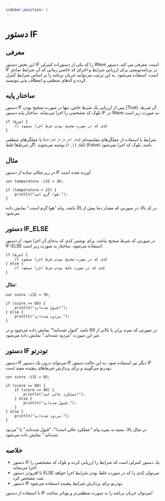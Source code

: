 ```yaml
---
sidebar_position: 3
---
```


# دستور IF

## معرفی

این بخش دستور IF را که یکی از دستورات کنترلی Wave است، معرفی می کند.
دستور IF در برنامه‌نویسی برای ارزیابی شرایط و اجرای کد خاصی زمانی که آن شرایط صادق است، استفاده می‌شود.
به این ترتیب می‌توانید جریان برنامه را بر اساس شرایط کنترل کرده و کدهای منطقی و انعطاف پذیر بنویسید.

## ساختار پایه

دستور IF پس از ارزیابی یک شرط خاص، تنها در صورت صحیح بودن (True) آن شرط، بلوک کد مشخصی را اجرا می‌نماید.
ساختار پایه دستور IF در Wave به صورت زیر است:

```wave
if (شرط) {
    // کدی که در صورت صحیح بودن شرط اجرا می‌شود
}
```

شرایط با استفاده از عملگرهای مقایسه‌ای (`==`, `!=`, `<`, `>`, `<=`, `>=`) یا عملگرهای منطقی (`&&`, `||`, `!`) نوشته می‌شوند. اگر شرط‌ها غلط (False) باشد، بلوک کد اجرا نمی‌شود.

## مثال

در زیر مثالی ساده از دستور IF آورده شده است:

```wave
var temperature :i32 = 30;

if (temperature > 25) {
    println("هوا گرم است.");
}
```

در کد بالا، در صورتی که مقدار دما بیش از 25 باشد، پیام "هوا گرم است." نمایش داده می‌شود.

## دستور IF_ELSE

در صورتی که شرط صحبح نباشد، برای نوشتن کدی که به‌جای آن اجرا شود، از دستور IF-ELSE استفاده می‌شود.
ساختار به صورت زیر است:

```wave
if (شرط) {
    // کدی که در صورت صحیح بودن شرط اجرا می‌شود
} else {
    // کدی که در صورت غلط بودن شرط اجرا می‌شود
}
```

### مثال:

```wave
var score :i32 = 70;

if (score >= 60) {
    println("قبول شده‌اید!");
} else {
    println("مردود شده‌اید.");
}
```

در صورتی که نمره برابر یا بالاتر از 60 باشد "قبول شده‌اید!" نمایش داده می‌شود و در غیر این صورت "مردود شده‌اید." نمایش داده می‌شود.

## دستور IF تودرتو

دستور IF می‌تواند درون یک دستور IF دیگر نیز استفاده شود. به این حالت دستور IF تودرتو می‌گویند و برای پردازش شرط‌های پیچیده مفید است.

```wave
var score :i32 = 85;

if (score >= 60) {
    if (score >= 90) {
        println("عملکرد عالی است!");
    } else {
        println("قبول شده‌اید.");
    } 
} else {
    println("مردود شده‌اید.");
}
```

در مثال بالا، بسته به نمره پیام "عملکرد عالی است!"، "قبول شده‌اید." یا "مردود شده‌اید." نمایش داده می‌شود.

## خلاصه

- دستور IF یک دستور کنترلی است که شرایط را ارزیابی کرده و بلوک کد مشخصی را اجرا می‌نماید.
- با افزودن دستور ELSE می‌توان کدی را که در صورت غلط بودن شرایط اجرا خواهد شد، مشخص کرد.
- دستور IF تودرتو برای پردازش شرایط پیچیده استفاده می‌شود.

با استفاده از دستور IF می‌توان جریان برنامه را به صورت منطقی‌تر و پویا‌تر ساخت!